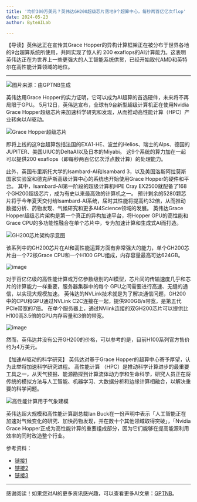 ```yaml
---
title: '均价300万美元？英伟达GH200超级芯片落地9个超算中心，每秒两百亿亿次flop'
date: 2024-05-23
author: ByteAILab

---
```


【导读】英伟达正在宣传其Grace Hopper的异构计算框架正在被分布于世界各地的9台超算系统所使用，共同实现了惊人的 200 exaflops的AI计算能力。这表明英伟达正在为世界上一些更强大的人工智能系统供货，已经开始取代AMD和英特尔在高性能计算领域的地位。

---


![图片来源：由GPTNB生成](http://www.jesonc.com/upload/3B33CB85B496C0CB6FBA4C2BD79320AD/1716341094258/Ft4dJ3aq0db9ZC1VLMoAHXTbFDlC.png)

英伟达用Grace Hopper的实力证明，它可以成为AI超算的首选硬件，未来将不再局限于GPU。
5月12日，英伟达宣布，全球有9台新型超级计算机正在使用Nvidia Grace Hopper超级芯片来加速科学研究和发现，从而推动高性能计算（HPC）产业转向以AI驱动。

![Grace Hopper超级芯片](http://www.jesonc.com/FjkobyGmKUPlNGcDwO2zpunhqxqb)

即将上线的这9台超算包括法国的EXA1-HE、波兰的Helios、瑞士的Alps、德国的JUPITER、美国UIUC的DeltaAI以及日本的Miyabi。
这9个系统的算力加在一起可以提供200 exaflops（即每秒两百亿亿次浮点数计算）的处理能力。  

此外，英国布里斯托大学的Isambard-AI和Isambard 3，以及美国洛斯阿拉莫斯国家实验室和德克萨斯高级计算中心的系统也开始使用Grace Hopper的硬件和平台。
其中，Isambard-AI第一阶段的超级计算机HPE Cray EX2500就配备了168个GH200超级芯片，成为有史以来最高效的计算机之一。
预计剩余的5280颗芯片将于今年夏天交付给Isambard-AI系统，届时其性能将提高约32倍，从而推动数据分析、药物发现、气候研究和更多AI4Science领域的发展。
英伟达Grace Hopper超级芯片架构是第一个真正的异构加速平台，将Hopper GPU的高性能和Grace CPU的多功能性融合在单个芯片中，专为加速计算和生成式AI而打造。

![GH200芯片架构示意图](http://www.jesonc.com/FnYt7C1ClyXDXr8g3-L47uLEDVL0)

该系列中的GH200芯片在AI和高性能运算方面有非常强大的能力，单个GH200芯片由一个72核Grace CPU和一个H100 GPU组成，内存容量最高可达624GB。

![image](http://www.jesonc.com/FuWYmOlgoJdZAECYs06bWQXafv9r)

对于百亿亿级的高性能计算或万亿参数级别的AI模型，芯片间的传输速度几乎和芯片的计算能力一样重要，服务器集群中的每个 GPU之间需要进行高速、无缝的通信，以实现大规模加速。
英伟达的NVLink技术就是为了解决通信问题，GH200中的CPU和GPU通过NVLink C2C连接在一起，提供900GB/s带宽，是第五代PCIe带宽的7倍。
在单个服务器上，通过NVlink连接的双GH200芯片可以提供比H100高3.5倍的GPU内存容量和3倍的带宽。

![image](http://www.jesonc.com/Fpqwj_ZRsMyAKkbI7d3jS94k1NNn)

然而，英伟达并没有公开GH200的价格，可以参考的是，目前H100系列官方售价约为4万美元。

【加速AI驱动的科学研究】
英伟达对基于Grace Hopper的超算中心寄予厚望，认为此举将加速科学研究进程。
高性能计算 （HPC）是推动科学计算进步的最重要工具之一，从天气预报、能源勘探到计算流体动力学和生命科学，研究人员正在将传统的模拟方法与人工智能、机器学习、大数据分析和边缘计算相融合，以解决重要的科学问题。

![高性能计算用于气象建模](http://www.jesonc.com/FsBVyHlwPJaoeMndhMMiy9yQZhFr)

英伟达超大规模和高性能计算副总裁Ian Buck在一份声明中表示「人工智能正在加速对气候变化的研究、加快药物发现，并在数十个其他领域取得突破」，「Nvidia Grace Hopper正成为高性能计算的重要组成部分，因为它们能够在提高能源利用效率的同时改造整个行业。

参考资料：
- [链接1](https://www.tomshardware.com/tech-industry/supercomputers/nvidia-announces-supercomputers-based-on-its-grace-hopper-platform-200-exaflops-for-ai)
- [链接2](https://www.extremetech.com/computing/nvidia-gh200-superchip-is-now-powering-9-supercomputers)
- [链接3](https://nvidianews.nvidia.com/news/nvidia-grace-hopper-ignites-new-era-of-ai-supercomputing)
---
感谢阅读！如果您对AI的更多资讯感兴趣，可以查看更多AI文章：[GPTNB](https://gptnb.com)。